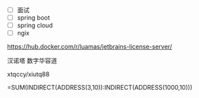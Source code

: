 - [ ] 面试
- [ ] spring boot
- [ ] spring cloud
- [ ] ngix

https://hub.docker.com/r/luamas/jetbrains-license-server/

汉诺塔
数字华容道

xtqccy/xiutq88

=SUM(INDIRECT(ADDRESS(3,10)):INDIRECT(ADDRESS(1000,10)))
